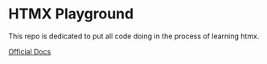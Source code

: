 # HTMX Playground

This repo is dedicated to put all code doing in the process of learning htmx.

[Official Docs](https://htmx.org/docs/)